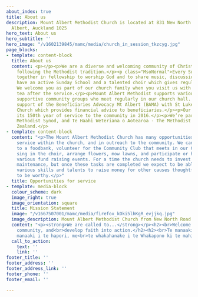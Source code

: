 ```yaml
---
about_index: true
title: About us
description: Mount Albert Methodist Church is located at 831 New North Road, Mount
  Albert, Auckland 1025
hero_text: About us
hero_subtitle: ''
hero_image: "/v1602139845/mamc/media/church_in_session_tkzcyg.jpg"
page_blocks:
- template: content-block
  title: About us
  content: <p></p><p>We are a diverse and welcoming community of Christian people,
    following the Methodist tradition.</p><p class="MsoNormal">Every Sunday, we meet
    together in fellowship to worship God and to share music, discussion, and refreshments.</p><p>We
    have an active Sunday School and a talented choir which gives regular concerts.
    We welcome you as part of our church family when you visit us with a shared morning
    tea after the service.</p><p>Mount Albert Methodist supports various socially
    supportive community groups who meet regularly in our church hall. We also share
    support of the Beneficiaries Advocacy Mt Albert (BAMA) with St Luke’s Anglican
    Church which provides financial advice to beneficiaries.</p><p>Our church celebrated
    its 150th year of service to the community in 2016.</p><p>We’re part of the Auckland
    Methodist Synod, and Te Haahi Weteriana o Aotearoa - The Methodist Church of New
    Zealand.</p>
- template: content-block
  content: "<p>The Mount Albert Methodist Church has many opportunities for Christian
    service within the church, and in outreach to the community. We can contribute
    to a foodbank, volunteer for the Community Club that meets in our Church Hall,
    sing in the choir, arrange flowers, mow lawns, and participate or help organise
    various fund raising events. For a time the church needs to invest in routine
    maintenance, but once these tasks are completed we expect to be able to use our
    various skills and talents to raise money for other causes thoughtfully considered
    to be worthy.</p>"
  title: Opportunities for service
- template: media-block
  colour_scheme: dark
  image_right: true
  image_orientation: square
  title: Mission Statement
  image: "/v1667507001/mamc/media/firefox_kOki5lhKgR_evjjkq.jpg"
  image_description: Mount Albert Methodist Church from New North Road with Logo
  content: "<p><strong>We are called to...</strong></p><h2><br>Welcome diversity<br>nurture
    community, and<br>develop faith into action.</h2><h2><br>Te manaaki i te kanorau,<br>te
    manaaki i te hapori, me<br>te whakahanake i te Whakapono ki te mahi.</h2>"
  call_to_action:
    text: ''
    link: ''
footer_title: ''
footer_address: ''
footer_address_link: ''
footer_phone: ''
footer_email: ''

---
```

